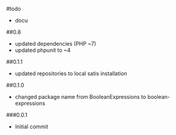 #todo

- docu

##0.8

 - updated dependencies (PHP ~7)
 - updated phpunit to ~4
 
##0.1.1

 - updated repositories to local satis installation

##0.1.0

 - changed package name from BooleanExpressions to boolean-expressions

###0.0.1

- Initial commit